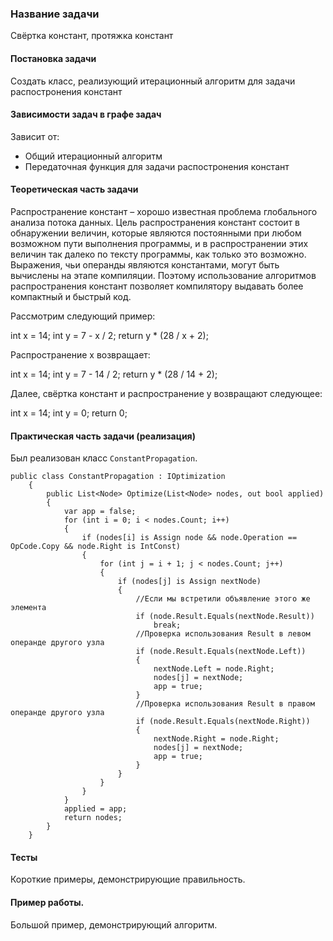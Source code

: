 ﻿### Название задачи
Свёртка констант, протяжка констант

#### Постановка задачи
Создать класс, реализующий итерационный алгоритм для задачи распостронения констант

#### Зависимости задач в графе задач
Зависит от:
- Общий итерационный алгоритм
- Передаточная функция для задачи распостронения констант

#### Теоретическая часть задачи
Распространение констант – хорошо известная проблема глобального анализа потока данных. Цель распространения констант состоит в обнаружении величин, которые являются постоянными при любом возможном пути выполнения программы, и в распространении этих величин так далеко по тексту программы, как только это возможно. Выражения, чьи операнды являются константами, могут быть вычислены на этапе компиляции. Поэтому использование алгоритмов распространения констант позволяет компилятору выдавать более компактный и быстрый код.

Рассмотрим следующий пример:

int x = 14;
int y = 7 - x / 2;
return y * (28 / x + 2);

Распространение x возвращает:

int x = 14;
int y = 7 - 14 / 2;
return y * (28 / 14 + 2);

Далее, свёртка констант и распространение y возвращают следующее:

int x = 14;
int y = 0;
return 0;


#### Практическая часть задачи (реализация)
Был реализован класс `ConstantPropagation`.

```
public class ConstantPropagation : IOptimization
	{
		public List<Node> Optimize(List<Node> nodes, out bool applied)
		{
			var app = false;
			for (int i = 0; i < nodes.Count; i++)
			{
				if (nodes[i] is Assign node && node.Operation == OpCode.Copy && node.Right is IntConst)
				{
					for (int j = i + 1; j < nodes.Count; j++)
					{
						if (nodes[j] is Assign nextNode)
						{
							//Если мы встретили объявление этого же элемента
							if (node.Result.Equals(nextNode.Result))
								break;
							//Проверка использования Result в левом операнде другого узла
							if (node.Result.Equals(nextNode.Left))
							{
								nextNode.Left = node.Right;
								nodes[j] = nextNode;
								app = true;
							}
							//Проверка использования Result в правом операнде другого узла
							if (node.Result.Equals(nextNode.Right))
							{
								nextNode.Right = node.Right;
								nodes[j] = nextNode;
								app = true;
							}
						}
					}
				}
			}
			applied = app;
			return nodes;
		}
	}
```
#### Тесты
Короткие примеры, демонстрирующие правильность.

#### Пример работы.
Большой пример, демонстрирующий алгоритм.
